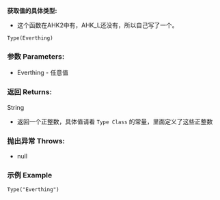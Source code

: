 **获取值的具体类型:**

- 这个函数在AHK2中有，AHK_L还没有，所以自己写了一个。
  

```autohotkey
Type(Everthing)
```

### 参数 Parameters: 

- Everthing - 任意值

### 返回 Returns: 
String

- 返回一个正整数，具体值请看 `Type Class` 的常量，里面定义了这些正整数

### 抛出异常 Throws: 
- null
### 示例 Example
```autohotkey
Type("Everthing")
```